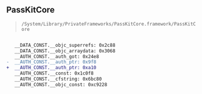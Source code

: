 ## PassKitCore

> `/System/Library/PrivateFrameworks/PassKitCore.framework/PassKitCore`

```diff

   __DATA_CONST.__objc_superrefs: 0x2c88
   __DATA_CONST.__objc_arraydata: 0x3068
   __AUTH_CONST.__auth_got: 0x24e8
-  __AUTH_CONST.__auth_ptr: 0x9f8
+  __AUTH_CONST.__auth_ptr: 0xa10
   __AUTH_CONST.__const: 0x1c0f8
   __AUTH_CONST.__cfstring: 0x6bc80
   __AUTH_CONST.__objc_const: 0xc9228

```
